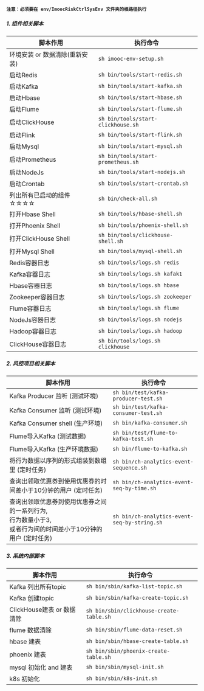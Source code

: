 

**`注意：必须要在 env/ImoocRiskCtrlSysEnv 文件夹的根路径执行`**

##### 1. 组件相关脚本

| 脚本作用              | 执行命令                                   
|-------------------|----------------------------------------|
| 环境安装 or 数据清除(重新安装) | ```sh imooc-env-setup.sh```            |
| 启动Redis           | ```sh bin/tools/start-redis.sh```      |
| 启动Kafka           | ```sh bin/tools/start-kafka.sh```      |
| 启动Hbase           | ```sh bin/tools/start-hbase.sh```      |
| 启动Flume           | ```sh bin/tools/start-flume.sh```      |
| 启动ClickHouse      | ```sh bin/tools/start-clickhouse.sh``` |
| 启动Flink           | ```sh bin/tools/start-flink.sh```      |
| 启动Mysql           | ```sh bin/tools/start-mysql.sh```      |
| 启动Prometheus      | ```sh bin/tools/start-prometheus.sh``` |
| 启动NodeJs          | ```sh bin/tools/start-nodejs.sh```     |
| 启动Crontab         | ```sh bin/tools/start-crontab.sh```    |
| 列出所有已启动的组件 ☆☆☆☆  | ```sh bin/check-all.sh```              |
| 打开Hbase Shell     | ```sh bin/tools/hbase-shell.sh```      |
| 打开Phoenix Shell   | ```sh bin/tools/phoenix-shell.sh```          |
| 打开ClickHouse Shell | ```sh bin/tools/clickhouse-shell.sh```       |
| 打开Mysql Shell     | ```sh bin/tools/mysql-shell.sh```            |
| Redis容器日志         | ```sh bin/tools/logs.sh redis```             |
| Kafka容器日志         | ```sh bin/tools/logs.sh kafak1```            |
| Hbase容器日志         | ```sh bin/tools/logs.sh hbase```             |
| Zookeeper容器日志     | ```sh bin/tools/logs.sh zookeeper```         |
| Flume容器日志         | ```sh bin/tools/logs.sh flume```             |
| NodeJs容器日志        | ```sh bin/tools/logs.sh nodejs```            |
| Hadoop容器日志        | ```sh bin/tools/logs.sh hadoop```            |
| ClickHouse容器日志    | ```sh bin/tools/logs.sh clickhouse```        |



##### 2. 风控项目相关脚本

| 脚本作用 | 执行命令 
| -- | -- |
| Kafka Producer 监听 (测试环境) | ```sh bin/test/kafka-producer-test.sh``` |
| Kafka Consumer 监听 (测试环境) | ```sh bin/test/kafka-consumer-test.sh``` |
| Kafka Consumer shell (生产环境) | ```sh bin/kafka-consumer.sh``` |
| Flume导入Kafka (测试数据) | ```sh bin/test/flume-to-kafka-test.sh``` |
| Flume导入Kafka (生产环境数据) | ```sh bin/flume-to-kafka.sh``` |
| 将行为数据以序列的形式组装到数组里 (定时任务) | ```sh bin/ch-analytics-event-sequence.sh``` |
| 查询出领取优惠券到使用优惠券的时间差小于10分钟的用户 (定时任务) | ```sh bin/ch-analytics-event-seq-by-time.sh``` |
| 查询出领取优惠券到使用优惠券之间的一系列行为,<br />行为数量小于3, <br />或者行为间的时间差小于10分钟的用户 (定时任务) | ```sh bin/ch-analytics-event-seq-by-string.sh``` |


##### 3. 系统内部脚本

| 脚本作用 | 执行命令 
| -- | -- |
| Kafka 列出所有topic | ```sh bin/sbin/kafka-list-topic.sh``` |
| Kafka 创建topic | ```sh bin/sbin/kafka-create-topic.sh``` |
| ClickHouse建表 or 数据清除 | ```sh bin/sbin/clickhouse-create-table.sh``` |
| flume 数据清除 | ```sh bin/sbin/flume-data-reset.sh``` |
| hbase 建表 | ```sh bin/sbin/hbase-create-table.sh``` |
| phoenix 建表 | ```sh bin/sbin/phoenix-create-table.sh``` |
| mysql 初始化 and 建表 | ```sh bin/sbin/mysql-init.sh``` |
| k8s 初始化 | ```sh bin/sbin/k8s-init.sh``` |


